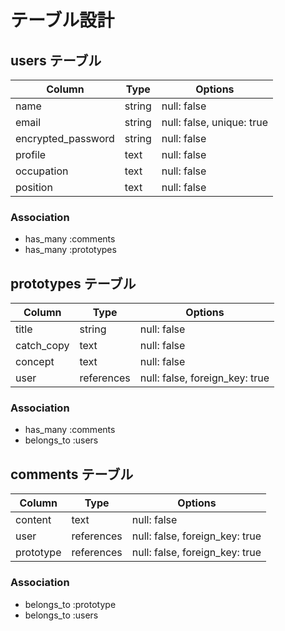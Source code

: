 # テーブル設計

## users テーブル

| Column             | Type   | Options     |
| ------------------ | ------ | ----------- |
| name               | string | null: false |
| email              | string | null: false, unique: true |
| encrypted_password | string | null: false |
| profile            | text   | null: false |
| occupation         | text   | null: false |
| position           | text   | null: false |

### Association

- has_many :comments
- has_many :prototypes

## prototypes テーブル

| Column      | Type   | Options     |
| ------      | ------ | ----------- |
| title       | string | null: false |
| catch_copy  | text   | null: false |
| concept     | text   | null: false |
| user        | references | null: false, foreign_key: true|

### Association

- has_many :comments
- belongs_to :users


## comments テーブル

| Column | Type       | Options                        |
| ------ | ---------- | ------------------------------ |
| content   | text | null: false  |
| user   | references | null: false, foreign_key: true |
| prototype   | references | null: false, foreign_key: true |

### Association

- belongs_to :prototype
- belongs_to :users

